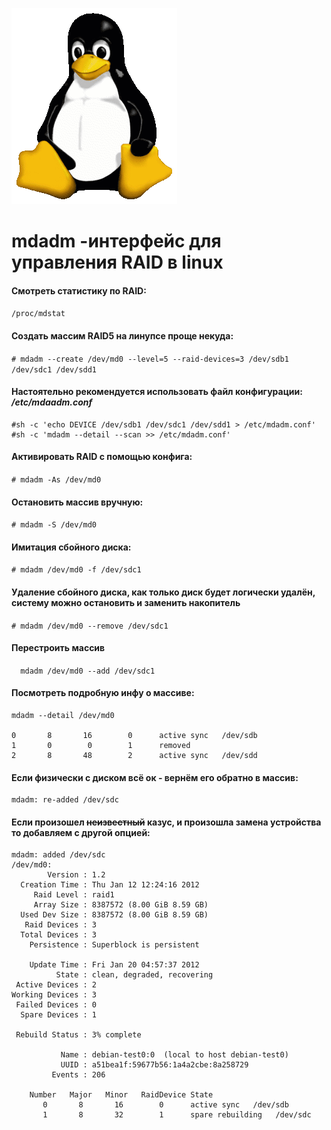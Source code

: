 ![Linux](../../img/linux.png)

# mdadm -интерфейс для управления RAID в linux

#### Смотреть статистику по RAID:

```/proc/mdstat ```

#### Создать массим RAID5 на линупсе проще некуда:

```# mdadm --create /dev/md0 --level=5 --raid-devices=3 /dev/sdb1 /dev/sdc1 /dev/sdd1```

#### Настоятельно рекомендуется использовать файл конфигурации: _/etc/mdaadm.conf_

```
#sh -c 'echo DEVICE /dev/sdb1 /dev/sdc1 /dev/sdd1 > /etc/mdadm.conf'
#sh -c 'mdadm --detail --scan >> /etc/mdadm.conf'
```
#### Активировать RAID с помощью конфига:

```# mdadm -As /dev/md0 ```

#### Остановить массив вручную:
```# mdadm -S /dev/md0```

#### Имитация сбойного диска:
```# mdadm /dev/md0 -f /dev/sdc1 ```

#### Удаление сбойного диска, как только диск будет логически удалён, систему можно остановить и заменить накопитель
```# mdadm /dev/md0 --remove /dev/sdc1 ```

#### Перестроить массив
```  mdadm /dev/md0 --add /dev/sdc1```

#### Посмотреть подробную инфу о массиве:
``` 
mdadm --detail /dev/md0

0       8       16        0      active sync   /dev/sdb
1       0        0        1      removed
2       8       48        2      active sync   /dev/sdd
```

#### Если физически с диском всё ок - вернём его обратно в массив:
``` # mdadm --manage --re-add /dev/md0 /dev/sdc
mdadm: re-added /dev/sdc
```

#### Если произошел ~~неизвестный~~ казус, и произошла замена устройства то добавляем с другой опцией:
``` # mdadm --manage --add /dev/md0 /dev/sdc
mdadm: added /dev/sdc
/dev/md0:
        Version : 1.2
  Creation Time : Thu Jan 12 12:24:16 2012
     Raid Level : raid1
     Array Size : 8387572 (8.00 GiB 8.59 GB)
  Used Dev Size : 8387572 (8.00 GiB 8.59 GB)
   Raid Devices : 3
  Total Devices : 3
    Persistence : Superblock is persistent

    Update Time : Fri Jan 20 04:57:37 2012
          State : clean, degraded, recovering
 Active Devices : 2
Working Devices : 3
 Failed Devices : 0
  Spare Devices : 1

 Rebuild Status : 3% complete

           Name : debian-test0:0  (local to host debian-test0)
           UUID : a51bea1f:59677b56:1a4a2cbe:8a258729
         Events : 206

    Number   Major   Minor   RaidDevice State
       0       8       16        0      active sync   /dev/sdb
       1       8       32        1      spare rebuilding   /dev/sdc
```
